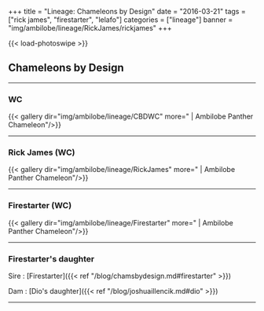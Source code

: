 +++
title = "Lineage: Chameleons by Design"
date = "2016-03-21"
tags = ["rick james", "firestarter", "lelafo"]
categories = ["lineage"]
banner = "img/ambilobe/lineage/RickJames/rickjames"
+++

{{< load-photoswipe >}}

## Chameleons by Design

---
### WC

{{< gallery dir="img/ambilobe/lineage/CBDWC" more=" | Ambilobe Panther Chameleon"/>}}

---

### Rick James (WC)

{{< gallery dir="img/ambilobe/lineage/RickJames" more=" | Ambilobe Panther Chameleon"/>}}

---

### Firestarter (WC)

{{< gallery dir="img/ambilobe/lineage/Firestarter" more=" | Ambilobe Panther Chameleon"/>}}

---

### Firestarter's daughter

Sire
: [Firestarter]({{< ref "/blog/chamsbydesign.md#firestarter" >}})

Dam
: [Dio's daughter]({{< ref "/blog/joshuaillencik.md#dio" >}})

---
